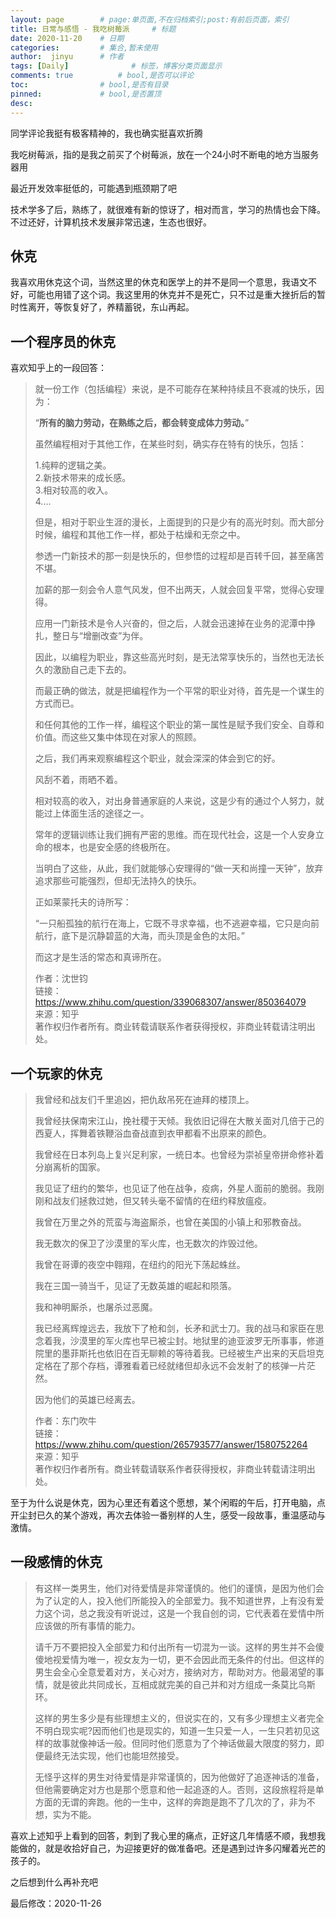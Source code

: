 ```yaml
---
layout: page        # page:单页面,不在归档索引;post:有前后页面，索引
title: 日常与感悟 - 我吃树莓派     # 标题
date: 2020-11-20    # 日期
categories:         # 集合,暂未使用
author:  jinyu      # 作者
tags: [Daily]              # 标签，博客分类页面显示
comments: true          # bool,是否可以评论
toc:                # bool,是否有目录
pinned:             # bool,是否置顶
desc: 
---
```


同学评论我挺有极客精神的，我也确实挺喜欢折腾

我吃树莓派，指的是我之前买了个树莓派，放在一个24小时不断电的地方当服务器用

<!-- more -->

最近开发效率挺低的，可能遇到瓶颈期了吧

技术学多了后，熟练了，就很难有新的惊讶了，相对而言，学习的热情也会下降。不过还好，计算机技术发展非常迅速，生态也很好。

## 休克

我喜欢用休克这个词，当然这里的休克和医学上的并不是同一个意思，我语文不好，可能也用错了这个词。我这里用的休克并不是死亡，只不过是重大挫折后的暂时性离开，等恢复好了，养精蓄锐，东山再起。

## 一个程序员的休克

喜欢知乎上的一段回答：

> 就一份工作（包括编程）来说，是不可能存在某种持续且不衰减的快乐，因为：
>
> “**所有的脑力劳动，在熟练之后，都会转变成体力劳动。**”
>
> 虽然编程相对于其他工作，在某些时刻，确实存在特有的快乐，包括：
>
> 1.纯粹的逻辑之美。  
> 2.新技术带来的成长感。  
> 3.相对较高的收入。  
> 4.…  
>
> 但是，相对于职业生涯的漫长，上面提到的只是少有的高光时刻。而大部分时候，编程和其他工作一样，都处于枯燥和无奈之中。
>
> 参透一门新技术的那一刻是快乐的，但参悟的过程却是百转千回，甚至痛苦不堪。
>
> 加薪的那一刻会令人意气风发，但不出两天，人就会回复平常，觉得心安理得。
>
> 应用一门新技术是令人兴奋的，但之后，人就会迅速掉在业务的泥潭中挣扎，整日与“增删改查”为伴。
>
> 因此，以编程为职业，靠这些高光时刻，是无法常享快乐的，当然也无法长久的激励自己走下去的。
>
> 而最正确的做法，就是把编程作为一个平常的职业对待，首先是一个谋生的方式而已。
>
> 和任何其他的工作一样，编程这个职业的第一属性是赋予我们安全、自尊和价值。而这些又集中体现在对家人的照顾。
>
> 之后，我们再来观察编程这个职业，就会深深的体会到它的好。
>
> 风刮不着，雨晒不着。
>
> 相对较高的收入，对出身普通家庭的人来说，这是少有的通过个人努力，就能过上体面生活的途径之一。
>
> 常年的逻辑训练让我们拥有严密的思维。而在现代社会，这是一个人安身立命的根本，也是安全感的终极所在。
>
> 当明白了这些，从此，我们就能够心安理得的“做一天和尚撞一天钟”，放弃追求那些可能强烈，但却无法持久的快乐。
>
> 正如莱蒙托夫的诗所写：
>
> “一只船孤独的航行在海上，它既不寻求幸福，也不逃避幸福，它只是向前航行，底下是沉静碧蓝的大海，而头顶是金色的太阳。”
>
> 而这才是生活的常态和真谛所在。
>
> 作者：沈世钧  
> 链接：https://www.zhihu.com/question/339068307/answer/850364079  
> 来源：知乎  
> 著作权归作者所有。商业转载请联系作者获得授权，非商业转载请注明出处。  

## 一个玩家的休克

> 我曾经和战友们千里追凶，把仇敌吊死在迪拜的楼顶上。
>
> 我曾经扶保南宋江山，挽社稷于天倾。我依旧记得在大散关面对几倍于己的西夏人，挥舞着铁鞭浴血奋战直到衣甲都看不出原来的颜色。
>
> 我曾经在日本列岛上复兴足利家，一统日本。也曾经为崇祯皇帝拼命修补着分崩离析的国家。
>
> 我见证了纽约的繁华，也见证了他在战争，疫病，外星人面前的脆弱。我刚刚和战友们拯救过她，但又转头毫不留情的在纽约释放瘟疫。
>
> 我曾在万里之外的荒蛮与海盗厮杀，也曾在美国的小镇上和邪教奋战。
>
> 我无数次的保卫了沙漠里的军火库，也无数次的炸毁过他。
>
> 我曾在哥谭的夜空中翱翔，在纽约的阳光下荡起蛛丝。
>
> 我在三国一骑当千，见证了无数英雄的崛起和陨落。
>
> 我和神明厮杀，也屠杀过恶魔。
>
> 我已经离辉煌远去，我放下了枪和剑，长矛和武士刀。我的战马和家臣在思念着我，沙漠里的军火库也早已被尘封。地狱里的迪亚波罗无所事事，修道院里的墨菲斯托也依旧在百无聊赖的等待着我。已经被生产出来的天启坦克定格在了那个存档，谭雅看着已经就绪但却永远不会发射了的核弹一片茫然。
>
> 因为他们的英雄已经离去。
>
> 
>
> 作者：东门吹牛  
> 链接：https://www.zhihu.com/question/265793577/answer/1580752264  
> 来源：知乎  
> 著作权归作者所有。商业转载请联系作者获得授权，非商业转载请注明出处。  

至于为什么说是休克，因为心里还有着这个愿想，某个闲暇的午后，打开电脑，点开尘封已久的某个游戏，再次去体验一番别样的人生，感受一段故事，重温感动与激情。

## 一段感情的休克

> 有这样一类男生，他们对待爱情是非常谨慎的。他们的谨慎，是因为他们会为了认定的人，投入他们所能投入的全部爱力。我不知道世界，上有没有爱力这个词，总之我没有听说过，这是一个我自创的词，它代表着在爱情中所应该做的所有事情的能力。
>
> 请千万不要把投入全部爱力和付出所有一切混为一谈。这样的男生并不会傻傻地视爱情为唯一，视女友为一切，更不会因此而无条件的付出。但这样的男生会全心全意爱着对方，关心对方，接纳对方，帮助对方。他最渴望的事情，就是彼此共同成长，互相成就完美的自己并和对方组成一条莫比乌斯环。
>
> 这样的男生多少是有些理想主义的，但说实在的，又有多少理想主义者完全不明白现实呢?因而他们也是现实的，知道一生只爱一人，一生只若初见这样的故事就像神话一般。但同时他们愿意为了个神话做最大限度的努力，即便最终无法实现，他们也能坦然接受。
>
> 无怪乎这样的男生对待爱情是非常谨慎的，因为他做好了追逐神话的准备，但他需要确定对方也是那个愿意和他一起追逐的人。否则，这段旅程将是单方面的无谓的奔跑。他的一生中，这样的奔跑是跑不了几次的了，非为不想，实为不能。

喜欢上述知乎上看到的回答，刺到了我心里的痛点，正好这几年情感不顺，我想我能做的，就是收拾好自己，为迎接更好的做准备吧。还是遇到过许多闪耀着光芒的孩子的。

之后想到什么再补充吧

最后修改：2020-11-26

